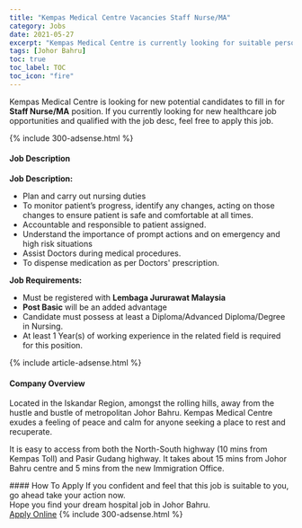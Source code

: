 ```yaml
---
title: "Kempas Medical Centre Vacancies Staff Nurse/MA" 
category: Jobs 
date: 2021-05-27 
excerpt: "Kempas Medical Centre is currently looking for suitable person to fill in the Staff Nurse/MA which positioned at Johor Bahru" 
tags: [Johor Bahru] 
toc: true 
toc_label: TOC 
toc_icon: "fire" 
--- 
```


<p>Kempas Medical Centre is looking for new potential candidates to fill in for <b>Staff Nurse/MA</b> position. If you currently looking for new healthcare job opportunities and qualified with the job desc, feel free to apply this job.
</p>{% include 300-adsense.html %} 
<div><div><h4>Job Description</h4></div><div><div><span><div><p><strong>Job Description:</strong></p><ul><li>Plan and carry out nursing duties</li><li>To monitor patient&#8217;s progress, identify any changes, acting on those changes to ensure patient is safe and comfortable at all times.</li><li>Accountable and responsible to patient assigned.&#160;</li><li>Understand the importance of prompt actions and on emergency and high risk situations</li><li>Assist Doctors during medical procedures.</li><li>To dispense medication as per Doctors' prescription.</li></ul><p><strong>Job Requirements:</strong></p><ul><li>Must be registered with&#160;<strong>Lembaga Jururawat Malaysia</strong></li><li><strong>Post Basic</strong>&#160;will be an added advantage</li><li>Candidate must possess at least a Diploma/Advanced Diploma/Degree in Nursing.</li><li>At least 1 Year(s) of working experience in the related field is required for this position.</li></ul></div></span></div></div></div> 
{% include article-adsense.html %} 
<div><div><h4>Company Overview</h4></div><div><div><span><div><p>Located in the Iskandar Region, amongst the rolling hills, away from the hustle and bustle&#160;of metropolitan Johor Bahru. Kempas Medical Centre exudes a feeling of peace and calm for anyone seeking a place to rest and recuperate.</p><p>It is easy to access from both the North-South highway (10 mins from Kempas Toll) and Pasir Gudang highway. It takes about 15 mins from Johor Bahru centre and 5 mins from the new Immigration Office.</p></div></span></div></div></div> 
#### How To Apply 
If you confident and feel that this job is suitable to you, go ahead take your action now. <br/> 
Hope you find your dream hospital job in Johor Bahru. <br/> 
<a href="https://www.jobstreet.com.my/en/job/staff-nurse-ma-4567936?jobId=jobstreet-my-job-4567936" class="btn btn--warning" target="_blank" rel="nofollow noopenner">Apply Online</a> 
{% include 300-adsense.html %} 